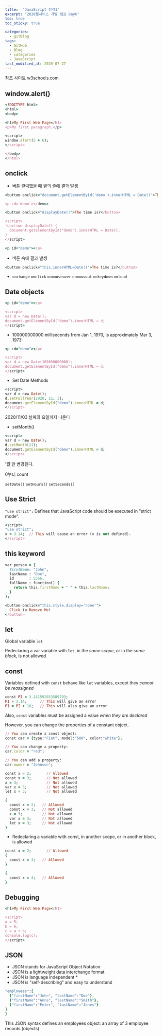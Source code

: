 ```yaml
---
title:  "JavaScript 정리1"
excerpt: "2020웹서비스 개발 캠프 Day6"
toc: true
toc_sticky: true

categories:
  - gitBlog
tags:
  - GitHub
  - Blog
  - categories
  - JavaScript
last_modified_at: 2020-07-27
---
```



참조 사이트 [w3schools.com](https://www.w3schools.com/js/js_intro.asp)






## window.alert()

```ruby
<!DOCTYPE html>
<html>
<body>

<h1>My First Web Page</h1>
<p>My first paragraph.</p>

<script>
window.alert(5 + 6);
</script>

</body>
</html>
```



## onclick

- 버튼 클릭했을 때 밑의 줄에 결과 발생

```ruby
<button onclick="document.getElementById('demo').innerHTML = Date()">The time is?</button>

<p id='demo'></demo>
```

```ruby
<button onclick="displayDate()">The time is?</button>

<script>
function displayDate() {
  document.getElementById("demo").innerHTML = Date();
}
</script>

<p id="demo"></p>
```





- 버튼 속에 결과 발생

```ruby
<button onclick="this.innerHTML=Date()">The time is?</button>
```






- `onchange` `onclick` `onmouseover` `onmousout` `onkeydown` `onload `







## Date objects

```ruby
<p id="demo"></p>

<script>
var d = new Date();
document.getElementById("demo").innerHTML = d;
</script>
```




- 100000000000 milliseconds from Jan 1, 1970, is approximately Mar 3, 1973

```ruby
<p id="demo"></p>

<script>
var d = new Date(100000000000);
document.getElementById("demo").innerHTML = d;
</script>
```




- Set Date Methods

```ruby
<script>
var d = new Date();
d.setFullYear(2020, 11, 3);
document.getElementById("demo").innerHTML = d;
</script>
```

2020/11/03 날짜의 요일까지 나온다






- setMonth()
```ruby
<script>
var d = new Date();
d.setMonth(11);
document.getElementById("demo").innerHTML = d;
</script>
```

'월'만 변경된다.

0부터 count



`setDate()` `setHours()` `setSeconds()`






## Use Strict

`"use strict";` Defines that JavaScript code should be executed in "strict mode".

```ruby
<script>
"use strict";
x = 3.14;  // This will cause an error (x is not defined).
</script>
```




## **this** keyword

```ruby
var person = {
  firstName: "John",
  lastName : "Doe",
  id       : 5566,
  fullName : function() {
    return this.firstName + " " + this.lastName;
  }
};
```


```ruby
<button onclick="this.style.display='none'">
  Click to Remove Me!
</button>
```





## **let**

Global variable  `let`

Redeclaring a var variable with `let`, in the *same scope*, or in the *same block*, is not allowed




## **const**

Variables defined with `const` behave like `let` variables, except they *cannot be reassigned*

```ruby
const PI = 3.141592653589793;
PI = 3.14;      // This will give an error
PI = PI + 10;   // This will also give an error
```

Also, `const` variables must be assigned a value *when they are declared*


However, you can change the properties of a constant object.

```ruby
// You can create a const object:
const car = {type:"Fiat", model:"500", color:"white"};

// You can change a property:
car.color = "red";

// You can add a property:
car.owner = "Johnson";
```


```ruby
const x = 2;       // Allowed
const x = 3;       // Not allowed
x = 3;             // Not allowed
var x = 3;         // Not allowed
let x = 3;         // Not allowed

{
  const x = 2;   // Allowed
  const x = 3;   // Not allowed
  x = 3;         // Not allowed
  var x = 3;     // Not allowed
  let x = 3;     // Not allowed
}
```


- Redeclaring a variable with const, in another scope, or in another block, is allowed

```ruby
const x = 2;       // Allowed
{
  const x = 3;   // Allowed
}

{
  const x = 4;   // Allowed
}
```




## Debugging

```ruby
<h1>My First Web Page</h1>

<script>
a = 5;
b = 6;
c = a + b;
console.log(c);
</script>
```



## JSON

- JSON stands for JavaScript Object Notation
- JSON is a lightweight data interchange format
- JSON is language independent *
- JSON is "self-describing" and easy to understand


```ruby
"employees":[
  {"firstName":"John", "lastName":"Doe"},
  {"firstName":"Anna", "lastName":"Smith"},
  {"firstName":"Peter", "lastName":"Jones"}
]
}
```

This JSON syntax defines an employees object: an array of 3 employee records (objects)
